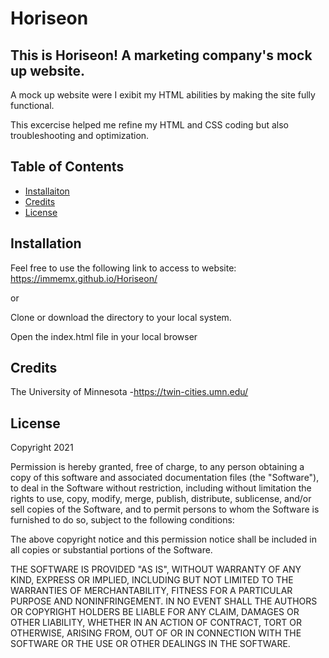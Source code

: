 # Horiseon
## This is Horiseon! A marketing company's mock up website.

A mock up website were I exibit my HTML abilities by making the site fully functional.

This excercise helped me refine my HTML and CSS coding but also troubleshooting and optimization. 

## Table of Contents

 - [Installaiton](#installation)
 - [Credits](#credits)
 - [License](#license)

 ## Installation 

 Feel free to use the following link to access to website: https://immemx.github.io/Horiseon/

 or

 Clone or download the directory to your local system.

 Open the index.html file in your local browser

 ## Credits

 The University of Minnesota 
  -https://twin-cities.umn.edu/

  ## License 

  Copyright 2021

Permission is hereby granted, free of charge, to any person obtaining a copy of this software and associated documentation files (the "Software"), to deal in the Software without restriction, including without limitation the rights to use, copy, modify, merge, publish, distribute, sublicense, and/or sell copies of the Software, and to permit persons to whom the Software is furnished to do so, subject to the following conditions:

The above copyright notice and this permission notice shall be included in all copies or substantial portions of the Software.

THE SOFTWARE IS PROVIDED "AS IS", WITHOUT WARRANTY OF ANY KIND, EXPRESS OR IMPLIED, INCLUDING BUT NOT LIMITED TO THE WARRANTIES OF MERCHANTABILITY, FITNESS FOR A PARTICULAR PURPOSE AND NONINFRINGEMENT. IN NO EVENT SHALL THE AUTHORS OR COPYRIGHT HOLDERS BE LIABLE FOR ANY CLAIM, DAMAGES OR OTHER LIABILITY, WHETHER IN AN ACTION OF CONTRACT, TORT OR OTHERWISE, ARISING FROM, OUT OF OR IN CONNECTION WITH THE SOFTWARE OR THE USE OR OTHER DEALINGS IN THE SOFTWARE.




